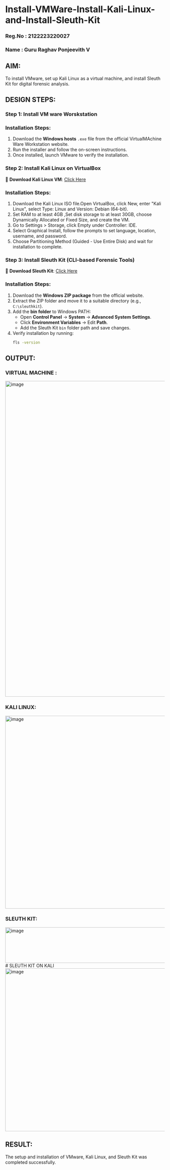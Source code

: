 # Install-VMWare-Install-Kali-Linux-and-Install-Sleuth-Kit
### Reg.No : 2122223220027
### Name : Guru Raghav Ponjeevith V
## AIM:

To install VMware, set up Kali Linux as a virtual machine, and install Sleuth Kit for digital forensic analysis.

## DESIGN STEPS:

### **Step 1: Install  VM ware Worskstation**

### **Installation Steps:**
1. Download the **Windows hosts** `.exe` file from the official VirtualMAchine Ware Workstation website.  
2. Run the installer and follow the on-screen instructions.  
3. Once installed, launch VMware to verify the installation.


### **Step 2: Install Kali Linux on VirtualBox**
🔗 **Download Kali Linux VM**: [Click Here](https://www.kali.org/get-kali/#kali-virtual-machines)  

### **Installation Steps:**
1. Download the Kali Linux ISO file.Open VirtualBox, click New, enter "Kali Linux", select Type: Linux and Version: Debian (64-bit).  
2. Set RAM to at least 4GB ,Set disk storage to at least 30GB, choose Dynamically Allocated or Fixed Size, and create the VM. 
3. Go to Settings > Storage, click Empty under Controller: IDE. 
4. Select Graphical Install, follow the prompts to set language, location, username, and password.
5. Choose Partitioning Method (Guided - Use Entire Disk) and wait for installation to complete.


### **Step 3: Install Sleuth Kit (CLI-based Forensic Tools)**
🔗 **Download Sleuth Kit**: [Click Here](https://sleuthkit.org/download.php)  

### **Installation Steps:**
1. Download the **Windows ZIP package** from the official website.  
2. Extract the ZIP folder and move it to a suitable directory (e.g., `C:\sleuthkit`).  
3. Add the **bin folder** to Windows PATH:
   - Open **Control Panel** → **System** → **Advanced System Settings**.  
   - Click **Environment Variables** → Edit **Path**.  
   - Add the Sleuth Kit `bin` folder path and save changes.  
4. Verify installation by running:
   ```sh
   fls -version


## OUTPUT:
### VIRTUAL MACHINE :

<img width="1919" height="994" alt="image" src="https://github.com/user-attachments/assets/1ca68175-9aa3-4f67-889a-08e78c17d97c" />


### KALI LINUX:
<img width="1296" height="607" alt="image" src="https://github.com/user-attachments/assets/84c9f9cf-e7d7-4f83-910e-c1872097349d" />

### SLEUTH KIT:

<img width="1422" height="112" alt="image" src="https://github.com/user-attachments/assets/804b5f46-6f90-46e0-8fc9-3c52f14ede21" />
# SLEUTH KIT ON KALI 

<img width="624" height="513" alt="image" src="https://github.com/user-attachments/assets/c32f7df6-1643-4ed4-9bbd-039e54006463" />


## RESULT:
The setup and installation of VMware, Kali Linux, and Sleuth Kit was completed successfully.
